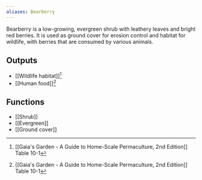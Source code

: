 ```yaml
---
aliases: Bearberry
---
```

Bearberry is a low-growing, evergreen shrub with leathery leaves and bright red berries. It is used as ground cover for erosion control and habitat for wildlife, with berries that are consumed by various animals.
## Outputs
- [[Wildlife habitat]][^1]
- [[Human food]][^1]
## Functions
- [[Shrub]]
- [[Evergreen]]
- [[Ground cover]]

[^1]: [[Gaia's Garden - A Guide to Home-Scale Permaculture, 2nd Edition]] Table 10-1